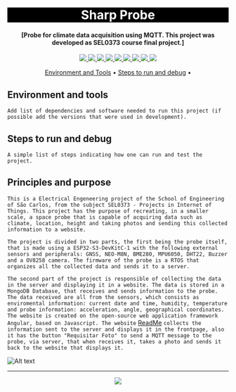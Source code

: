 <h1 align="center" style="color:white; background-color:black">Sharp Probe</h1>
<h4 align="center">[Probe for climate data acquisition using MQTT. This project was developed as SEL0373 course final project.]</h4>

<p align="center">
        <a href="https://sharpprobe-fernando-zanchettas-projects.vercel.app/">
    <img src="https://img.shields.io/badge/Sharp-Probe-black?style=for-the-badge"/>
    </a>
    <a href="https://sel.eesc.usp.br/">
    <img src="https://img.shields.io/badge/Linked%20to-SEL--EESC--USP-black?style=for-the-badge"/>
    </a>
    <a href="https://github.com/FernandoCZanchetta/SEL0373/blob/dev/LICENSE">
    <img src="https://img.shields.io/github/license/FernandoCZanchetta/SEL0373?style=for-the-badge"/>
    </a>
    <a href="https://github.com/FernandoCZanchetta/SEL0373/issues">
    <img src="https://img.shields.io/github/issues/FernandoCZanchetta/SEL0373?style=for-the-badge"/>
    </a>
    <a href="https://github.com/FernandoCZanchetta/SEL0373/commits/dev">
    <img src="https://img.shields.io/github/commit-activity/m/FernandoCZanchetta/SEL0373?style=for-the-badge">
    </a>
    <a href="https://github.com/FernandoCZanchetta/SEL0373/graphs/contributors">
    <img src="https://img.shields.io/github/contributors/FernandoCZanchetta/SEL0373?style=for-the-badge"/>
    </a>
    <a href="https://github.com/FernandoCZanchetta/SEL0373/commits/dev">
    <img src="https://img.shields.io/github/last-commit/FernandoCZanchetta/SEL0373?style=for-the-badge"/>
    </a>
    <a href="https://github.com/FernandoCZanchetta/SEL0373/issues">
    <img src="https://img.shields.io/github/issues-raw/FernandoCZanchetta/SEL0373?style=for-the-badge" />
    </a>
    <a href="https://github.com/FernandoCZanchetta/SEL0373/pulls">
    <img src = "https://img.shields.io/github/issues-pr-raw/FernandoCZanchetta/SEL0373?style=for-the-badge">
    </a>
</p>

<p align="center">
    <a href="#environment-and-tools">Environment and Tools</a> •
    <a href="#steps-to-run-and-debug">Steps to run and debug</a> •
</p>

## Environment and tools

`Add list of dependencies and software needed to run this project (if possible add the versions that were used in development).`

## Steps to run and debug

`A simple list of steps indicating how one can run and test the project.`

## Principles and purpose

`This is a Electrical Engeneering project of the School of Engineering of São Carlos, from the subject SEL0373 - Projects in Internet of Things. This project has the purpose of recreating, in a smaller scale, a space probe that is capable of acquiring data such as climate, location, height and taking photos and sending this collected information to a website.`

`The project is divided in two parts, the first being the probe itself, that is made using a ESP32-S3-DevKitC-1 with the following external sensors and peripherals: GNSS, NEO-M8N, BME280, MPU6050, DHT22, Buzzer and a OV8258 camera. The firmware of the probe is a RTOS that organizes all the collected data and sends it to a server.`

`The second part of the project is responsible of collecting the data in the server and displaying it in a website. The data is stored in a MongoDB Database, that receives and sends information to the probe. The data received are all from the sensors, which consists as enviromental information: current date and time, humidity, temperature and probe information: acceleration, angle, geographical coordinates. The website is created on the open-source web application framework Angular, based on Javascript. The website` <a href="https://readme.com/" target="_blank">ReadMe</a> `collects the information sent to the server and displays it in the frontpage, also it has the button "Requisitar Foto" to send a MQTT message to the probe, via server, that when receives it, takes a photo and sends it back to the website that displays it.` 

![Alt text](https://cdn.path.to/some/image.jpg "This is some image...")

---

<p align="center">
    <a href="https://sharpprobe-fernando-zanchettas-projects.vercel.app/">
    <img src="https://img.shields.io/badge/Check%20out-Sharp Probe Oficial Website-black?style=for-the-badge" />
    </a>
